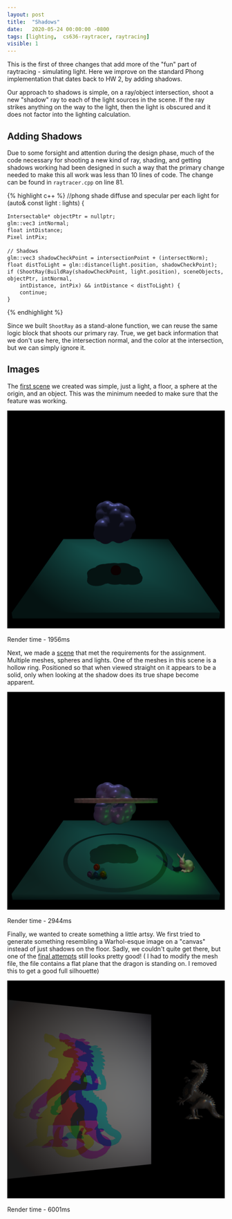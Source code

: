 ```yaml
---
layout: post
title:  "Shadows"
date:   2020-05-24 00:00:00 -0800
tags: [lighting,  cs636-raytracer, raytracing]
visible: 1
---
```


This is the first of three changes that add more of the "fun" part of raytracing - simulating light. Here we improve on the standard Phong implementation that dates back to HW 2, by adding shadows.

Our approach to shadows is simple, on a ray/object intersection, shoot a new "shadow" ray to each of the light sources in the scene. If the ray strikes anything on the way to the light, then the light is obscured and it does not factor into the lighting calculation.

## Adding Shadows

Due to some forsight and attention during the design phase, much of the code necessary for shooting a new kind of ray, shading, and getting shadows working had been designed in such a way that the primary change needed to make this all work was less than 10 lines of code. The change can be found in `raytracer.cpp` on line 81.

{% highlight c++ %}
//phong shade diffuse and specular per each light
for (auto& const light : lights) {

    Intersectable* objectPtr = nullptr;
    glm::vec3 intNormal;
    float intDistance;
    Pixel intPix;

    // Shadows
    glm::vec3 shadowCheckPoint = intersectionPoint + (intersectNorm);
    float distToLight = glm::distance(light.position, shadowCheckPoint);
    if (ShootRay(BuildRay(shadowCheckPoint, light.position), sceneObjects, objectPtr, intNormal,
        intDistance, intPix) && intDistance < distToLight) {
        continue;
    }
{% endhighlight %}

Since we built `ShootRay` as a stand-alone function, we can reuse the same logic block that shoots our primary ray. True, we get back information that we don't use here, the intersection normal, and the color at the intersection, but we can simply ignore it.

## Images
The [first scene](https://gitlab.com/TaylorEllington/cs636-advanced-rendering-techniques/-/blob/0688b48249fbe072d4ebcdbac1f3e8d398c88648/assets/single-shadow-scene.json) we created was simple, just a light, a floor, a sphere at the origin,  and an object. This was the minimum needed to make sure that the feature was working.

![Simple Shadow Scene](/assets/images/HW_5/single-shadow.png)

Render time - 1956ms

Next, we made a [scene](https://gitlab.com/TaylorEllington/cs636-advanced-rendering-techniques/-/blob/0688b48249fbe072d4ebcdbac1f3e8d398c88648/assets/complex-shadow-scene.json) that met the requirements for the assignment. Multiple meshes, spheres and lights. One of the meshes in this scene is a hollow ring. Positioned so that when viewed straight on it appears to be a solid, only when looking at the shadow does its true shape become apparent.

![Complex Shadow Scene](/assets/images/HW_5/complex-shadow.png)

Render time - 2944ms

Finally, we wanted to create something a little artsy. We first tried to generate something resembling a Warhol-esque image on a "canvas" instead of just shadows on the floor. Sadly, we couldn't quite get there, but one of the [final attempts](https://gitlab.com/TaylorEllington/cs636-advanced-rendering-techniques/-/blob/0688b48249fbe072d4ebcdbac1f3e8d398c88648/assets/shadow-puppet-scene.json) still looks pretty good! ( I had to modify the mesh file, the file contains a flat plane that the dragon is standing on. I removed this to get a good full silhouette)

![Shadow Puppets Scene](/assets/images/HW_5/shadow-puppets.png)

Render time - 6001ms
